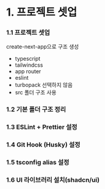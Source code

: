 # 1. 프로젝트 셋업

### 1.1 프로젝트 셋업

create-next-app으로 구조 생성

- typescript
- tailwindcss
- app router
- eslint
- turbopack 선택하지 않음
- src 폴더 구조 사용

### 1.2 기본 폴더 구조 정리

### 1.3 ESLint + Prettier 설정

### 1.4 Git Hook (Husky) 설정

### 1.5 tsconfig alias 설정

### 1.6 UI 라이브러리 설치(shadcn/ui)
